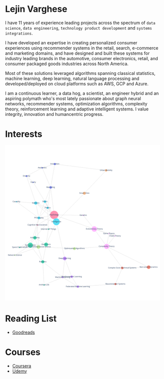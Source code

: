# Lejin Varghese

I have 11 years of experience leading projects across the spectrum of `data science`, `data engineering`, `technology product development` and `systems integrations`. 

I have developed an expertise in creating personalized consumer experiences using recommender systems in the retail, search, e-commerce and marketing domains, and have designed and built these systems for industry leading brands in the automotive, consumer electronics, retail, and consumer packaged goods industries across North America. 

Most of these solutions leveraged algorithms spanning classical statistics, machine learning, deep learning, natural language processing and developed/deployed on cloud platforms such as AWS, GCP and Azure.

I am a continuous learner, a data hog, a scientist, an engineer hybrid and an aspiring polymath who's most lately passionate about graph neural networks, recommender systems, optimization algorithms, complexity theory, reinforcement learning and adaptive intelligent systems. I value integrity, innovation and humancentric progress.

# Interests

![interests](interests.png)

# Reading List

- [Goodreads](https://www.goodreads.com/lejin)

# Courses

- [Coursera](https://www.coursera.org/user/bc2928e2dc2ded5b43add4898ff94993)
- [Udemy](https://www.udemy.com/user/lejin-rajan/)
